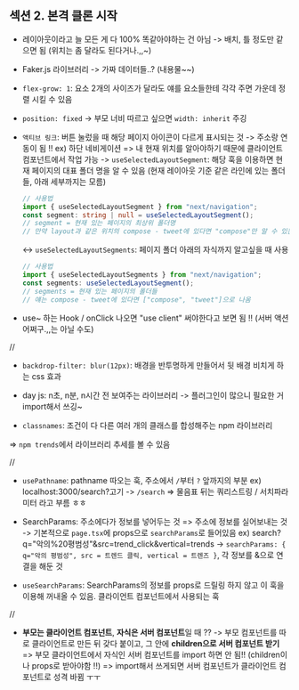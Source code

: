 ## 섹션 2. 본격 클론 시작

- 레이아웃이라고 늘 모든 게 다 100% 똑같아야하는 건 아님 -> 배치, 틀 정도만 같으면 됨 (위치는 좀 달라도 된다거나.,,~)

- Faker.js 라이브러리 -> 가짜 데이터들..? (내용물~~)

- `flex-grow: 1`: 요소 2개의 사이즈가 달라도 얘를 요소들한테 각각 주면 가운데 정렬 시킬 수 있음
- `position: fixed` -> 부모 너비 따르고 싶으면 `width: inherit` 주깅

- `액티브 링크`: 버튼 눌렀을 때 해당 페이지 아이콘이 다르게 표시되는 것 -> 주소랑 연동이 됨 !!
  ex) 하단 네비게이션
  => 내 현재 위치를 알아야하기 때문에 클라이언트 컴포넌트에서 작업 가능
  -> `useSelectedLayoutSegment`: 해당 훅을 이용하면 현재 페이지의 대표 폴더 명을 알 수 있음 (현재 레이아웃 기준 같은 라인에 있는 폴더들, 아래 세부까지는 모름)

  ```typescript
  // 사용법
  import { useSelectedLayoutSegment } from "next/navigation";
  const segment: string | null = useSelectedLayoutSegment();
  // segment = 현재 있는 페이지의 최상위 폴더명
  // 만약 layout과 같은 위치의 compose - tweet에 있다면 "compose"만 알 수 있는 것
  ```

  <-> `useSelectedLayoutSegments`: 페이지 폴더 아래의 자식까지 알고싶을 때 사용

  ```typescript
  // 사용법
  import { useSelectedLayoutSegments } from "next/navigation";
  const segments: useSelectedLayoutSegment();
  // segments = 현재 있는 페이지의 폴더들
  // 얘는 compose - tweet에 있다면 ["compose", "tweet"]으로 나옴
  ```

- use~ 하는 Hook / onClick 나오면 "use client" 써야한다고 보면 됨 !! (서버 액션 어쩌구.,,는 아닐 수도)

//

- `backdrop-filter: blur(12px)`: 배경을 반투명하게 만들어서 뒷 배경 비치게 하는 css 효과

- day js: n초, n분, n시간 전 보여주는 라이브러리
  -> 플러그인이 많으니 필요한 거 import해서 쓰깅~

- `classnames`: 조건이 다 다른 여러 개의 클래스를 합성해주는 npm 라이브러리

=> `npm trends`에서 라이브러리 추세를 볼 수 있음

//

- `usePathname`: pathname 따오는 훅, 주소에서 `/`부터 `?` 앞까지의 부분
  ex) localhost:3000/search?고기 -> `/search`
  => 물음표 뒤는 쿼리스트링 / 서치파라미터 라고 부름 ㅎㅎ

- SearchParams: 주소에다가 정보를 넣어두는 것 => 주소에 정보를 실어보내는 것
  -> 기본적으로 `page.tsx`에 props으로 `searchParams`로 들어있음
  ex) search?q="악의%20평범성"&src=trend_click&vertical=trends -> `searchParams: { q="악의 평범성", src = 트렌드 클릭, vertical = 트렌즈 }`, 각 정보를 &으로 연결을 해둔 것

- `useSearchParams`: SearchParams의 정보를 props로 드릴링 하지 않고 이 훅을 이용해 꺼내올 수 있음. 클라이언트 컴포넌트에서 사용되는 훅

//

- **부모는 클라이언트 컴포넌트**, **자식은 서버 컴포넌트**일 때 ??
  -> 부모 컴포넌트를 따로 클라이언트로 만든 뒤 갖다 붙이고, 그 안에 **children으로 서버 컴포넌트 받기**
  => 부모 클라이언트에서 자식인 서버 컴포넌트를 import 하면 안 됨!! (children이나 props로 받아야함 !!)
  => import해서 쓰게되면 서버 컴포넌트가 클라이언트 컴포넌트로 성격 바뀜 ㅜㅜ
